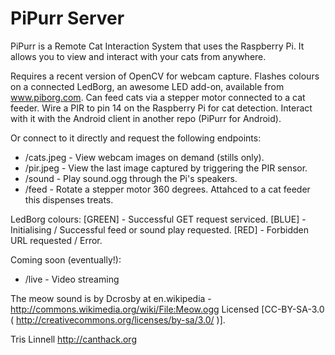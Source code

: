 PiPurr Server
=============

PiPurr is a Remote Cat Interaction System that uses the Raspberry Pi.
It allows you to view and interact with your cats from anywhere.

Requires a recent version of OpenCV for webcam capture.
Flashes colours on a connected LedBorg, an awesome LED add-on, available from www.piborg.com.
Can feed cats via a stepper motor connected to a cat feeder.
Wire a PIR to pin 14 on the Raspberry Pi for cat detection.
Interact with it with the Android client in another repo (PiPurr for Android).

Or connect to it directly and request the following endpoints:

* /cats.jpeg - View webcam images on demand (stills only).
* /pir.jpeg - View the last image captured by triggering the PIR sensor.
* /sound - Play sound.ogg through the Pi's speakers.
* /feed - Rotate a stepper motor 360 degrees. Attahced to a cat feeder this dispenses treats.
 
LedBorg colours:
[GREEN] - Successful GET request serviced.
[BLUE] - Initialising / Successful feed or sound play requested.
[RED] - Forbidden URL requested / Error.

Coming soon (eventually!):
* /live - Video streaming

The meow sound is by Dcrosby at en.wikipedia - http://commons.wikimedia.org/wiki/File:Meow.ogg
Licensed [CC-BY-SA-3.0 ( http://creativecommons.org/licenses/by-sa/3.0/ )].

Tris Linnell
http://canthack.org

